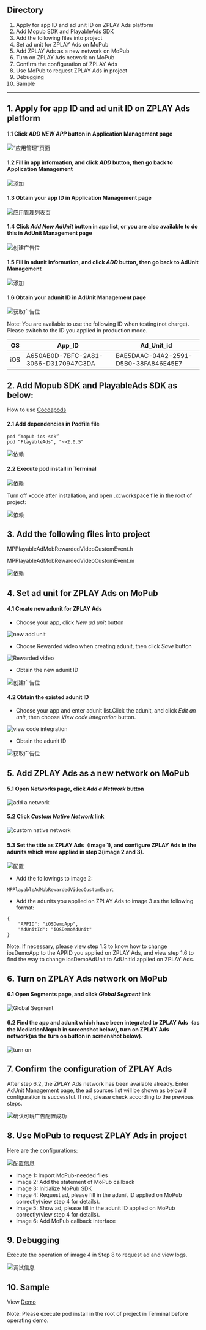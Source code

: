 
## Directory
1. Apply for app ID and ad unit ID on ZPLAY Ads platform
2. Add Mopub SDK and PlayableAds SDK
3. Add the following files into project
4. Set ad unit for ZPLAY Ads on MoPub
5. Add ZPLAY Ads as a new network on MoPub
6. Turn on ZPLAY Ads network on MoPub
7. Confirm the configuration of ZPLAY Ads
8. Use MoPub to request ZPLAY Ads in project
9. Debugging
10. Sample

---

## 1. Apply for app ID and ad unit ID on ZPLAY Ads platform
#### 1.1 Click *ADD NEW APP* button in Application Management page
![“应用管理”页面](imgs/024.png)

#### 1.2 Fill in app information, and click *ADD* button, then go back to Application Management
![添加](imgs/025.png)

#### 1.3 Obtain your app ID in Application Management page
![应用管理列表页](imgs/026.png)

#### 1.4 Click *Add New AdUnit* button in app list, or you are also available to do this in AdUnit Management page
![创建广告位](imgs/027.png)

#### 1.5 Fill in adunit information, and click *ADD* button, then go back to AdUnit Management
![添加](imgs/028.png)

#### 1.6 Obtain your adunit ID in AdUnit Management page
![获取广告位](imgs/029.png)

Note: You are available to use the following ID when testing(not charge). Please switch to the ID you applied in production mode.

|OS|  App_ID  |  Ad_Unit_id|
|--------|----------|------------|
|iOS|A650AB0D-7BFC-2A81-3066-D3170947C3DA|BAE5DAAC-04A2-2591-D5B0-38FA846E45E7|

## 2. Add Mopub SDK and PlayableAds SDK as below:

How to use [Cocoapods](https://guides.cocoapods.org/using/getting-started.html)

#### 2.1 Add dependencies in Podfile file
```
pod “mopub-ios-sdk”
pod “PlayableAds”, "~>2.0.5"
```
![依赖](imgs/007.png)

#### 2.2 Execute pod install in Terminal
![依赖](imgs/008.png)

Turn off xcode after installation, and open .xcworkspace file in the root of project:

![依赖](imgs/009.png)

## 3. Add the following files into project

MPPlayableAdMobRewardedVideoCustomEvent.h

MPPlayableAdMobRewardedVideoCustomEvent.m

![依赖](imgs/010.png)

## 4. Set ad unit for ZPLAY Ads on MoPub
#### 4.1 Create new adunit for ZPLAY Ads
- Choose your app, click *New ad unit* button

![new add unit](imgs/011.png)

- Choose Rewarded video when creating adunit, then click *Save* button

![Rewarded video](imgs/012.png) 

- Obtain the new adunit ID

![创建广告位](imgs/013.png)

#### 4.2 Obtain the existed adunit ID
- Choose your app and enter adunit list.Click the adunit, and click *Edit an unit*, then choose *View code integration* button.

![view code integration](imgs/014.png)

- Obtain the adunit ID

![获取广告位](imgs/015.png)

## 5. Add ZPLAY Ads as a new network on MoPub
#### 5.1 Open Networks page, click *Add a Network* button
![add a network](imgs/016.png)

#### 5.2 Click *Custom Native Network* link
![custom native network](imgs/017.png)

#### 5.3 Set the title as ZPLAY Ads（image 1), and configure ZPLAY Ads in the adunits which were applied in step 3(image 2 and 3).

![配置](imgs/018.png)

- Add the followings to image 2:
```
MPPlayableAdMobRewardedVideoCustomEvent
```

- Add the adunits you applied on ZPLAY Ads to image 3 as the following format:
```
{
	"APPID": "iOSDemoApp",
	"AdUnitId": "iOSDemoAdUnit"
}
```
Note: If necessary, please view step 1.3 to know how to change iosDemoApp to the APPID you applied on ZPLAY Ads, and view step 1.6 to find the way to change iosDemoAdUnit to AdUnitId applied on ZPLAY Ads.

## 6. Turn on ZPLAY Ads network on MoPub
#### 6.1  Open Segments page, and click *Global Segment* link
![Global Segment](imgs/019.png)

#### 6.2 Find the app and adunit which have been integrated to ZPLAY Ads（as the MediationMopub in screenshot below), turn on ZPLAY Ads network(as the turn on button in screenshot below).

![turn on](imgs/020.png)

## 7. Confirm the configuration of ZPLAY Ads
After step 6.2, the ZPLAY Ads network has been available already. Enter AdUnit Management page, the ad sources list will be shown as below if configuration is successful. If not, please check according to the previous steps.

![确认可玩广告配置成功](imgs/021.png)

## 8. Use MoPub to request ZPLAY Ads in project

Here are the configurations:

![配置信息](imgs/022.png)

- Image 1: Import MoPub-needed files
- Image 2: Add the statement of MoPub callback
- Image 3: Initialize MoPub SDK
- Image 4: Request ad, please fill in the adunit ID applied on MoPub correctly(view step 4 for details).
- Image 5: Show ad, please fill in the adunit ID applied on MoPub correctly(view step 4 for details).
- Image 6: Add MoPub callback interface

## 9. Debugging
Execute the operation of image 4 in Step 8 to request ad and view logs.

![调试信息](imgs/023.png)

## 10. Sample
View [Demo](https://github.com/zplayads/PlayableMopubAdDemo-iOS)

Note: Please execute pod install in the root of project in Terminal before operating demo.

